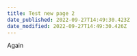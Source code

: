 ```yaml
---
title: Test new page 2
date_published: 2022-09-27T14:49:30.423Z
date_modified: 2022-09-27T14:49:30.426Z
---
```

A﻿gain